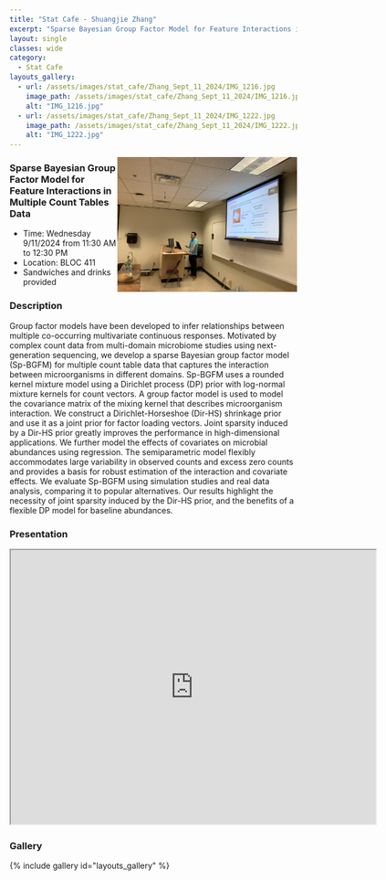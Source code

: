 ```yaml
---
title: "Stat Cafe - Shuangjie Zhang"
excerpt: "Sparse Bayesian Group Factor Model for Feature Interactions in Multiple Count Tables Data"
layout: single
classes: wide
category: 
  - Stat Cafe
layouts_gallery:
  - url: /assets/images/stat_cafe/Zhang_Sept_11_2024/IMG_1216.jpg
    image_path: /assets/images/stat_cafe/Zhang_Sept_11_2024/IMG_1216.jpg
    alt: "IMG_1216.jpg"
  - url: /assets/images/stat_cafe/Zhang_Sept_11_2024/IMG_1222.jpg
    image_path: /assets/images/stat_cafe/Zhang_Sept_11_2024/IMG_1222.jpg
    alt: "IMG_1222.jpg"
---
```


<img src="https://github.com/tamusgsa/tamusgsa.github.io/blob/master/assets/images/stat_cafe/Zhang_Sept_11_2024/IMG_1221.jpg" alt="Header" width="315" style="float: right;"/> 

### Sparse Bayesian Group Factor Model for Feature Interactions in Multiple Count Tables Data

- Time: Wednesday 9/11/2024 from 11:30 AM to 12:30 PM
- Location: BLOC 411
- Sandwiches and drinks provided

### Description
Group factor models have been developed to infer relationships between multiple co-occurring multivariate continuous responses. Motivated by complex count data from multi-domain microbiome studies using next-generation sequencing, we develop a sparse Bayesian group factor model (Sp-BGFM) for multiple count table data that captures the interaction between microorganisms in different domains. Sp-BGFM uses a rounded kernel mixture model using a Dirichlet process (DP) prior with log-normal mixture kernels for count vectors. A group factor model is used to model the covariance matrix of the mixing kernel that describes microorganism interaction.  We construct a Dirichlet-Horseshoe (Dir-HS) shrinkage prior and use it as a joint prior for factor loading vectors. Joint sparsity induced by a Dir-HS prior greatly improves the performance in high-dimensional applications. We further model the effects of covariates on microbial abundances using regression. The semiparametric model flexibly accommodates large variability in observed counts and excess zero counts and provides a basis for robust estimation of the interaction and covariate effects. We evaluate Sp-BGFM using simulation studies and real data analysis, comparing it to popular alternatives. Our results highlight the necessity of joint sparsity induced by the Dir-HS prior, and the benefits of a flexible DP model for baseline abundances. 


### Presentation
<iframe src="https://drive.google.com/file/d/1tN9MfS-UIcedYkMafjpg1VxsRcSM0t8T/preview" width="640" height="480" allow="autoplay"></iframe>

<!-- ### Recording -->

### Gallery

{% include gallery id="layouts_gallery" %}
